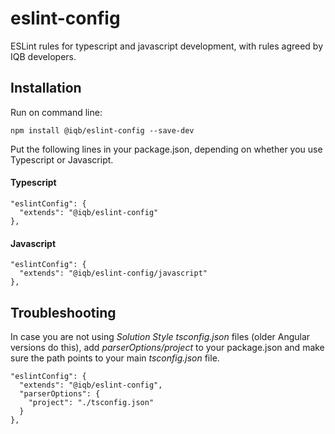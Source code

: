 # eslint-config

ESLint rules for typescript and javascript development, with rules agreed by
IQB developers.

## Installation

Run on command line:
```
npm install @iqb/eslint-config --save-dev
```

Put the following lines in your package.json, depending on whether you use Typescript or Javascript.
#### Typescript
```
"eslintConfig": {
  "extends": "@iqb/eslint-config"
},
```
#### Javascript
```
"eslintConfig": {
  "extends": "@iqb/eslint-config/javascript"
},
```


## Troubleshooting

In case you are not using *Solution Style tsconfig.json* files (older Angular versions do this), add *parserOptions/project* to your package.json and make sure the path points to your main *tsconfig.json* file.

```
"eslintConfig": {
  "extends": "@iqb/eslint-config",
  "parserOptions": {
    "project": "./tsconfig.json"
  }
},
```
